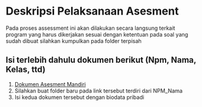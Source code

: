# Deskripsi Pelaksanaan Asesment
Pada proses assessment ini akan dilakukan secara langsung terkait program yang harus dikerjakan sesuai dengan ketentuan pada soal yang sudah dibuat silahkan kumpulkan pada folder terpisah

## Isi terlebih dahulu dokumen berikut (Npm, Nama, Kelas, ttd)
1. [Dokumen Asesment Mandiri](https://drive.google.com/drive/folders/1cogWSib5D01UzrKOesJfi1-Mntth3IFX?usp=sharing)
2. Silahkan buat folder baru pada link tersebut terdiri dari NPM_Nama
3. Isi kedua dokumen tersebut dengan biodata pribadi

